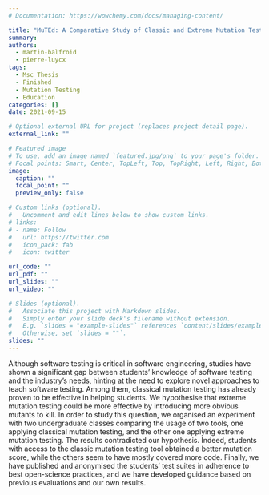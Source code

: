 ```yaml
---
# Documentation: https://wowchemy.com/docs/managing-content/

title: "MuTEd: A Comparative Study of Classic and Extreme Mutation Testing for Teaching Software Testing"
summary: 
authors:
  - martin-balfroid
  - pierre-luycx
tags:
  - Msc Thesis
  - Finished
  - Mutation Testing
  - Education
categories: []
date: 2021-09-15

# Optional external URL for project (replaces project detail page).
external_link: ""

# Featured image
# To use, add an image named `featured.jpg/png` to your page's folder.
# Focal points: Smart, Center, TopLeft, Top, TopRight, Left, Right, BottomLeft, Bottom, BottomRight.
image:
  caption: ""
  focal_point: ""
  preview_only: false

# Custom links (optional).
#   Uncomment and edit lines below to show custom links.
# links:
# - name: Follow
#   url: https://twitter.com
#   icon_pack: fab
#   icon: twitter

url_code: ""
url_pdf: ""
url_slides: ""
url_video: ""

# Slides (optional).
#   Associate this project with Markdown slides.
#   Simply enter your slide deck's filename without extension.
#   E.g. `slides = "example-slides"` references `content/slides/example-slides.md`.
#   Otherwise, set `slides = ""`.
slides: ""
---
```


Although software testing is critical in software engineering, studies have shown a significant gap between students’ knowledge of software testing and the industry’s needs, hinting at the need to explore novel approaches to teach software testing. Among them, classical mutation testing has already proven to be effective in helping students. We hypothesise that extreme mutation testing could be more effective by introducing more obvious mutants to kill. In order to study this question, we organised an experiment with two undergraduate classes comparing the usage of two tools, one applying classical mutation testing, and the other one applying extreme mutation testing. The results contradicted our hypothesis. Indeed, students with access to the classic mutation testing tool obtained a better mutation score, while the others seem to have mostly covered more code. Finally, we have published and anonymised the students’ test suites in adherence to best open-science practices, and we have developed guidance based on previous evaluations and our own results.
